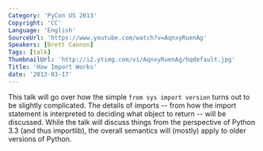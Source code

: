 ```yaml
---
Category: 'PyCon US 2013'
Copyright: 'CC'
Language: 'English'
SourceUrl: 'https://www.youtube.com/watch?v=AqnxyRuenAg'
Speakers: [Brett Cannon]
Tags: [talk]
ThumbnailUrl: 'http://i2.ytimg.com/vi/AqnxyRuenAg/hqdefault.jpg'
Title: 'How Import Works'
date: '2013-03-17'
---
```

This talk will go over how the simple ``from sys import version`` turns out to be slightly complicated. The details of imports -- from how the import statement is interpreted to deciding what object to return -- will be discussed. While the talk will discuss things from the perspective of Python 3.3 (and thus importlib), the overall semantics will (mostly) apply to older versions of Python.
